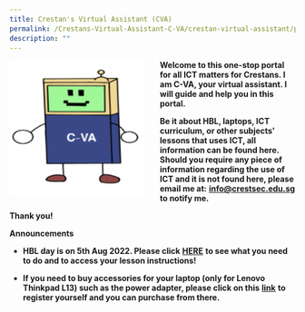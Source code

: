 ```yaml
---
title: Crestan's Virtual Assistant (CVA)
permalink: /Crestans-Virtual-Assistant-C-VA/crestan-virtual-assistant/permalink
description: ""
---
```



<img src="/images/cva.png" style="width:240px;height:240px;margin-right:25px;" align = "left">**Welcome to this one-stop portal for all ICT matters for Crestans. I am C-VA, your virtual assistant. I will guide and help you in this portal.**

**Be it about HBL, laptops, ICT curriculum, or other subjects' lessons that uses ICT, all information can be found here. Should you require any piece of information regarding the use of ICT and it is not found here, please email me at:** [**info@crestsec.edu.sg**](mailto:info@crestsec.edu.sg) **to notify me.**

**Thank you!**


**Announcements**

*   **HBL day is on 5th Aug 2022. Please click** [**HERE**](https://sites.google.com/crestsec.edu.sg/pdlpmicrosite/hbl/hbl-instructions) **to see what you need to do and to access your lesson instructions!**
    
*   **If you need to buy accessories for your laptop (only for Lenovo Thinkpad L13) such as the power adapter, please click on this** [**link**](https://www.google.com/url?q=https%3A%2F%2Fwww.asiapac.com.sg%2Fpld%2Flenovo&sa=D&sntz=1&usg=AOvVaw1OFlzWSjUmaIE4F6mENuPj) **to register yourself and you can purchase from there.**